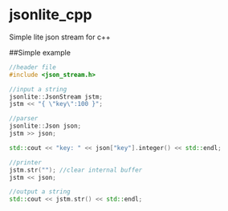 jsonlite_cpp
============

Simple lite json stream for c++


##Simple example


```cpp
//header file
#include <json_stream.h>

//input a string
jsonlite::JsonStream jstm;
jstm << "{ \"key\":100 }";

//parser
jsonlite::Json json;
jstm >> json;

std::cout << "key: " << json["key"].integer() << std::endl;

//printer
jstm.str(""); //clear internal buffer
jstm << json;

//output a string
std::cout << jstm.str() << std::endl;
```
